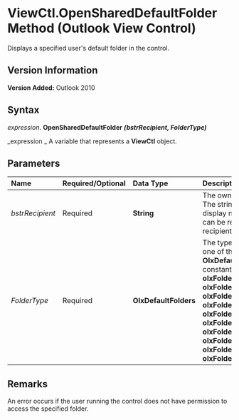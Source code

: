 
# ViewCtl.OpenSharedDefaultFolder Method (Outlook View Control)

Displays a specified user's default folder in the control.


## Version Information

 **Version Added:** Outlook 2010


## Syntax

 _expression_.  **OpenSharedDefaultFolder** **_(bstrRecipient, FolderType)_**

 _expression _ A variable that represents a **ViewCtl** object.


## Parameters



|**Name**|**Required/Optional**|**Data Type**|**Description**|
|:-----|:-----|:-----|:-----|
| _bstrRecipient_|Required| **String**|The owner of the folder. The string must contain a display name or alias that can be resolved to a valid recipient.|
| _FolderType_|Required| **OlxDefaultFolders**|The type of folder. Can be one of the following  **OlxDefaultFolders** constants: **olxFolderDeletedItems**(3),  **olxFolderOutbox**(4),  **olxFolderSentMail**(5),  **olxFolderInbox**(6),  **olxFolderCalendar**(9),  **olxFolderContacts**(10),  **olxFolderJournal**(11),  **olxFolderNotes**(12),  **olxFolderTasks**(13), or  **olxFolderDrafts**(16).|

## Remarks

An error occurs if the user running the control does not have permission to access the specified folder. 

